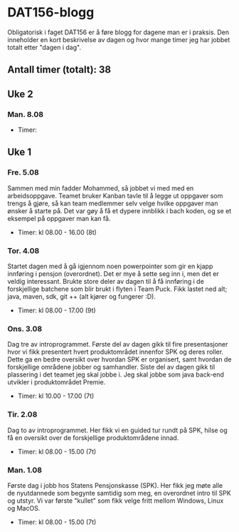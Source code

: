 # DAT156-blogg
Obligatorisk i faget DAT156 er å føre blogg for dagene man er i praksis. Den inneholder en kort beskrivelse av dagen og hvor mange timer jeg har jobbet totalt etter "dagen i dag". 

## Antall timer (totalt): 38

## Uke 2 

### Man. 8.08 
- Timer: 

## Uke 1

### Fre. 5.08
Sammen med min fadder Mohammed, så jobbet vi med med en arbeidsoppgave. Teamet bruker Kanban tavle til å legge ut oppgaver som trengs å gjøre, så kan team medlemmer selv velge hvilke oppgaver man ønsker å starte på. Det var gøy å få et dypere innblikk i bach koden, og se et eksempel på oppgaver man kan få. 
- Timer: kl 08.00 - 16.00 (8t)

### Tor. 4.08
Startet dagen med å gå igjennom noen powerpointer som gir en kjapp innføring i pensjon (overordnet). Det er mye å sette seg inn i, men det er veldig interessant. Brukte store deler av dagen til å få innføring i de forskjellige batchene som blir brukt i flyten i Team Puck. 
Fikk lastet ned alt; java, maven, sdk, git ++ (alt kjører og fungerer :D). 
- Timer: kl 08.00 - 17.00 (9t)

### Ons. 3.08 
Dag tre av introprogrammet. Første del av dagen gikk til fire presentasjoner hvor vi fikk presentert hvert produktområdet innenfor SPK og deres roller. Dette ga en bedre oversikt over hvordan SPK er organisert, samt hvordan de forskjellige områdene jobber og samhandler. 
Siste del av dagen gikk til plassering i det teamet jeg skal jobbe i. Jeg skal jobbe som java back-end utvikler i produktområdet Premie. 
- Timer: kl 10.00 - 17.00 (7t)

### Tir. 2.08 
Dag to av introprogrammet. Her fikk vi en guided tur rundt på SPK, hilse og få en oversikt over de forskjellige produktområdene innad.
- Timer: kl 08.00 - 15.00 (7t)

### Man. 1.08 
Første dag i jobb hos Statens Pensjonskasse (SPK). Her fikk jeg møte alle de nyutdannede som begynte samtidig som meg, en overordnet intro til SPK og utstyr. Vi var første "kullet" som fikk velge fritt mellom Windows, Linux og MacOS.
- Timer: kl 08.00 - 15.00 (7t)
